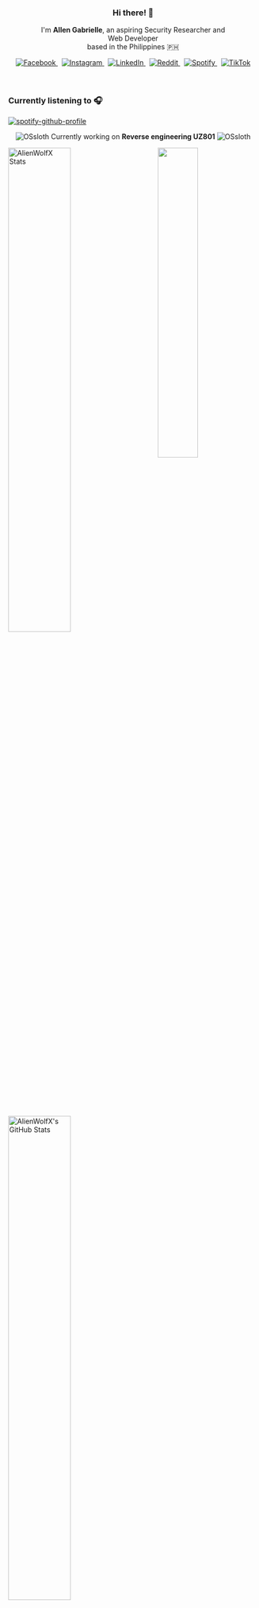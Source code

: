 <!-- AlienWolfX -->
<div align="center">
  <!-- Profile Banner -->
<!--   <img src="assets/banner.png" alt="Banner" /> -->
  
  <!-- Introduction -->
  <div>
    <h3>Hi there! 👋</h3>
    <p>
      I'm <strong>Allen Gabrielle</strong>, an aspiring Security Researcher and<br/>
      Web Developer<br/>
      based in the Philippines 🇵🇭
    </p>
  </div>

  <!-- Social Media Badges -->
  <div>
    <a href="https://facebook.com/cruizallen">
      <img src="https://img.shields.io/badge/Facebook-%231877F2.svg?logo=Facebook&logoColor=white" alt="Facebook"/>
    </a>&nbsp;
    <a href="https://instagram.com/cruizallen">
      <img src="https://img.shields.io/badge/Instagram-%23E4405F.svg?logo=Instagram&logoColor=white" alt="Instagram"/>
    </a>&nbsp;
    <a href="https://www.linkedin.com/in/cruizallen">
      <img src="https://img.shields.io/badge/LinkedIn-0A66C2?logo=linkedin&logoColor=white" alt="LinkedIn"/>
    </a>&nbsp;
    <a href="https://www.reddit.com/user/AlienWolfX05">
      <img src="https://img.shields.io/badge/Reddit-FF4500?logo=reddit&logoColor=white" alt="Reddit"/>
    </a>&nbsp;
    <a href="https://open.spotify.com/user/eui8z7q3mzgrl6ogni10r05f6">
      <img src="https://img.shields.io/badge/Spotify-1ED760?logo=spotify&logoColor=white" alt="Spotify"/>
    </a>&nbsp;
    <a href="https://www.tiktok.com/@cruizallen">
      <img src="https://img.shields.io/badge/TikTok-black?logo=tiktok&logoColor=white" alt="TikTok"/>
    </a>
  </div>
</div>

<br />
<br />

### Currently listening to 🎧

<div align="left">

[![spotify-github-profile](https://spotify-github-profile.kittinanx.com/api/view?uid=eui8z7q3mzgrl6ogni10r05f6&cover_image=true&theme=novatorem&show_offline=true&background_color=121212&interchange=false&bar_color=fb8c00&bar_color_cover=false)](https://spotify-github-profile.kittinanx.com/api/view?uid=eui8z7q3mzgrl6ogni10r05f6&redirect=true)

</div>

<div align="center">

![OSsloth](https://git.io/OSsloth) Currently working on **Reverse engineering UZ801** ![OSsloth](https://git.io/OSsloth)

</div>

<img width="40%" align="right" src="https://i.imgur.com/L9apCTO.png"/> 

<img width="50%" src="https://gh-readme-profile.vercel.app/api?username=AlienWolfX&theme=dark&hide_border=true&icon_color=FB8C00&hide_stroke=true&title=Stats&text_color=FEFEFE&username_color=FB8C00&photo_quality=90%" alt="AlienWolfX Stats" />

<img width="50%" src="https://nirzak-streak-stats.vercel.app?user=AlienWolfX&theme=dark&hide_border=true" alt="AlienWolfX's GitHub Stats" />

<br />


[![Ashutosh's github activity graph](https://github-readme-activity-graph.vercel.app/graph?username=AlienWolfX&hide_border=true&custom_title=Activity%20Graph&line=FB8C00&color=ffffff&theme=react-dark)](https://github.com/AlienWolfX)

<div align="center">

<!--START_SECTION:waka-->
![Profile Views](http://img.shields.io/badge/Profile%20Views-26-blue)

📊 **This Week I Spent My Time On** 

```text
🕑︎ Time Zone: Asia/Manila

💬 Programming Languages: 
Markdown                 5 hrs 41 mins       ██████░░░░░░░░░░░░░░░░░░░   23.90 % 
HTML                     4 hrs 8 mins        ████░░░░░░░░░░░░░░░░░░░░░   17.40 % 
Java                     3 hrs 21 mins       ████░░░░░░░░░░░░░░░░░░░░░   14.11 % 
Blade Template           2 hrs 2 mins        ██░░░░░░░░░░░░░░░░░░░░░░░   08.57 % 
JavaScript               1 hr 50 mins        ██░░░░░░░░░░░░░░░░░░░░░░░   07.77 % 

🔥 Editors: 
VS Code                  21 hrs 49 mins      ███████████████████████░░   91.72 % 
Android Studio           1 hr 58 mins        ██░░░░░░░░░░░░░░░░░░░░░░░   08.28 % 

🐱‍💻 Projects: 
UZ801-USB_MODEM          17 hrs 23 mins      ██████████████████░░░░░░░   73.09 % 
Arf                      3 hrs 17 mins       ███░░░░░░░░░░░░░░░░░░░░░░   13.81 % 
Sundial                  2 hrs 47 mins       ███░░░░░░░░░░░░░░░░░░░░░░   11.70 % 
HMUF02-V05-USB_MODEM     12 mins             ░░░░░░░░░░░░░░░░░░░░░░░░░   00.87 % 
i-jetty                  7 mins              ░░░░░░░░░░░░░░░░░░░░░░░░░   00.53 % 

💻 Operating System: 
Windows                  23 hrs 48 mins      █████████████████████████   100.00 % 
```


 Last Updated on 06/05/2025 16:24:40 UTC
<!--END_SECTION:waka-->

</div>
